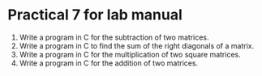 # Practical 7 for lab manual 

1. Write a program in C for the subtraction of two matrices.
2. Write a program in C to find the sum of the right diagonals of a matrix.
3. Write a program in C for the multiplication of two square matrices.
4. Write a program in C for the addition of two matrices.